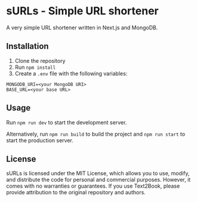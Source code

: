 # sURLs - Simple URL shortener
A very simple URL shortener written in Next.js and MongoDB.

## Installation
1. Clone the repository
2. Run `npm install`
3. Create a `.env` file with the following variables:
```
MONGODB_URI=<your MongoDB URI>
BASE_URL=<your base URL>
```

## Usage
Run `npm run dev` to start the development server.

Alternatively, run `npm run build` to build the project and `npm run start` to start the production server.

## License
sURLs is licensed under the MIT License, which allows you to use, modify, and distribute the code for personal and commercial purposes. However, it comes with no warranties or guarantees. If you use Text2Book, please provide attribution to the original repository and authors. 
```